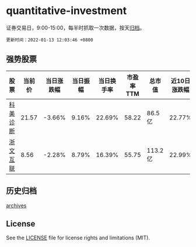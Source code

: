 # quantitative-investment

证券交易日，9:00-15:00，每半时抓取一次数据，按天[归档](archives)。

`更新时间：2022-01-13 12:03:46 +0800`

## 强势股票

|股票|当前价|当日涨跌幅|当日振幅|当日换手率|市盈率TTM|总市值|近10日涨跌幅|
|----|----|----|----|----|----|----|----|
|[科美诊断](https://xueqiu.com/S/SH688468)|21.57|-3.66%|9.16%|22.69%|58.22|86.5亿|22.77%|
|[浙文互联](https://xueqiu.com/S/SH600986)|8.56|-2.28%|8.79%|16.39%|55.75|113.2亿|22.99%|

## 历史归档

[archives](archives)

## License

See the [LICENSE](LICENSE) file for license rights and limitations (MIT).